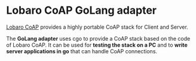 # Lobaro CoAP GoLang adapter

[Lobaro CoAP](https://gitlab.com/lobaro/lobaro-coap) provides a highly portable CoAP stack for Client and Server.

The **GoLang adapter** uses cgo to provide a CoAP stack based on the code of Lobaro CoAP. It can be used for **testing the stack on a PC** and to **write server applications in go** that can handle CoAP connections.

